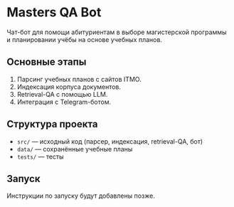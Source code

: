 # Masters QA Bot

Чат-бот для помощи абитуриентам в выборе магистерской программы и планировании учёбы на основе учебных планов.

## Основные этапы

1. Парсинг учебных планов с сайтов ITMO.
2. Индексация корпуса документов.
3. Retrieval-QA с помощью LLM.
4. Интеграция с Telegram-ботом.

## Структура проекта

- `src/` — исходный код (парсер, индексация, retrieval-QA, бот)
- `data/` — сохранённые учебные планы
- `tests/` — тесты

## Запуск

Инструкции по запуску будут добавлены позже.
